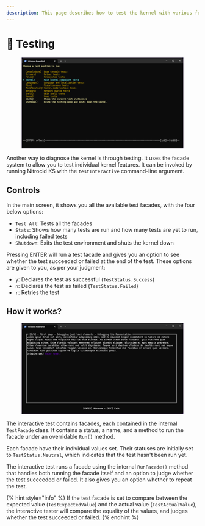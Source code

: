 ```yaml
---
description: This page describes how to test the kernel with various features
---
```


# 🧪 Testing

<figure><img src="../../.gitbook/assets/098-test.png" alt=""><figcaption></figcaption></figure>

Another way to diagnose the kernel is through testing. It uses the facade system to allow you to test individual kernel features. It can be invoked by running Nitrocid KS with the `testInteractive` command-line argument.

## Controls

In the main screen, it shows you all the available test facades, with the four below options:

* `Test All`: Tests all the facades
* `Stats`: Shows how many tests are run and how many tests are yet to run, including failed tests
* `Shutdown`: ︎Exits the test environment and shuts the kernel down

Pressing ENTER will run a test facade and gives you an option to see whether the test succeeded or failed at the end of the test. These options are given to you, as per your judgment:

* `y`: Declares the test as successful (`TestStatus.Success`)
* `n`: Declares the test as failed (`TestStatus.Failed`)
* `r`: Retries the test

## How it works?

<figure><img src="../../.gitbook/assets/099-test.png" alt=""><figcaption></figcaption></figure>

The interactive test contains facades, each contained in the internal `TestFacade` class. It contains a status, a name, and a method to run the facade under an overridable `Run()` method.

Each facade have their individual values set. Their statuses are initially set to `TestStatus.Neutral`, which indicates that the test hasn't been run yet.

The interactive test runs a facade using the internal `RunFacade()` method that handles both running the facade itself and an option to judge whether the test succeeded or failed. It also gives you an option whether to repeat the test.

{% hint style="info" %}
If the test facade is set to compare between the expected value (`TestExpectedValue`) and the actual value (`TestActualValue`), the interactive tester will compare the equality of the values, and judges whether the test succeeded or failed.
{% endhint %}
